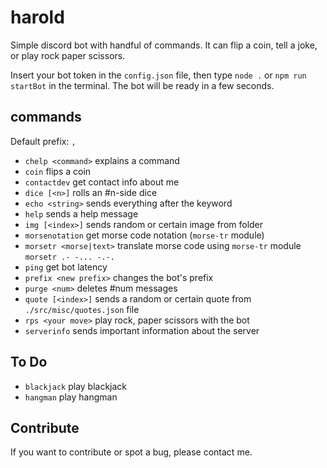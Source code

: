 # harold

Simple discord bot with handful of commands. It can flip a coin, tell a joke, or play rock paper scissors.

Insert your bot token in the `config.json` file,
then type `node .` or `npm run startBot` in the terminal. The bot will be ready in a few seconds.

## commands

Default prefix: `,`

* `chelp <command>` explains a command
* `coin` flips a coin
* `contactdev` get contact info about me
* `dice [<n>]` rolls an #n-side dice
* `echo <string>` sends everything after the keyword
* `help` sends a help message
* `img [<index>]` sends random or certain image from folder
* `morsenotation` get morse code notation (`morse-tr` module)
* `morsetr <morse|text>` translate morse code using `morse-tr` module `morsetr .- -... -.-.`
* `ping` get bot latency
* `prefix <new prefix>` changes the bot's prefix
* `purge <num>` deletes #num messages
* `quote [<index>]` sends a random or certain quote from `./src/misc/quotes.json` file
* `rps <your move>` play rock, paper scissors with the bot
* `serverinfo` sends important information about the server

## To Do

* `blackjack` play blackjack
* `hangman` play hangman

## Contribute

If you want to contribute or spot a bug, please contact me.
